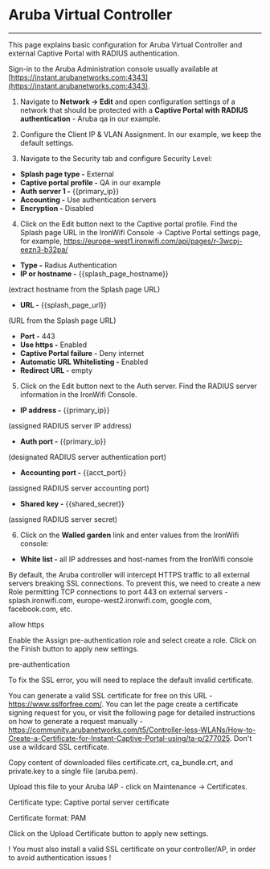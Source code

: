 # **Aruba Virtual Controller**

---

This page explains basic configuration for Aruba Virtual Controller and external Captive Portal with RADIUS authentication.

Sign-in to the Aruba Administration console usually available at [https://instant.arubanetworks.com:4343](https://instant.arubanetworks.com:4343).

1. Navigate to **Network -> Edit** and open configuration settings of a network that should be protected with a **Captive Portal with RADIUS authentication** - Aruba qa in our example.

2. Configure the Client IP & VLAN Assignment. In our example, we keep the default settings.

3. Navigate to the Security tab and configure Security Level:

- **Splash page type -** External
- **Captive portal profile -** QA in our example
- **Auth server 1 -** {{primary_ip}}
- **Accounting -** Use authentication servers
- **Encryption -** Disabled

4. Click on the Edit button next to the Captive portal profile. Find the Splash page URL in the IronWifi Console -> Captive Portal settings page, for example, https://europe-west1.ironwifi.com/api/pages/r-3wcpj-eezn3-b32pa/

- **Type -** Radius Authentication
- **IP or hostname -** {{splash_page_hostname}}

(extract hostname from the Splash page URL)

- **URL -** {{splash_page_url}}

(URL from the Splash page URL)

- **Port -** 443
- **Use https -** Enabled
- **Captive Portal failure -** Deny internet
- **Automatic URL Whitelisting -** Enabled
- **Redirect URL -** empty

5. Click on the Edit button next to the Auth server. Find the RADIUS server information in the IronWifi Console.

- **IP address -** {{primary_ip}}

(assigned RADIUS server IP address)

- **Auth port -** {{primary_ip}}

(designated RADIUS server authentication port)

- **Accounting port -** {{acct_port}}

(assigned RADIUS server accounting port)

- **Shared key -** {{shared_secret}}

(assigned RADIUS server secret)

6. Click on the **Walled garden** link and enter values from the IronWifi console:

- **White list -** all IP addresses and host-names from the IronWifi console

By default, the Aruba controller will intercept HTTPS traffic to all external servers breaking SSL connections. To prevent this, we need to create a new Role permitting TCP connections to port 443 on external servers - splash.ironwifi.com, europe-west2.ironwifi.com, google.com, facebook.com, etc.

allow https

Enable the Assign pre-authentication role and select create a role. Click on the Finish button to apply new settings.

pre-authentication

To fix the SSL error, you will need to replace the default invalid certificate.

You can generate a valid SSL certificate for free on this URL - https://www.sslforfree.com/. You can let the page create a certificate signing request for you, or visit the following page for detailed instructions on how to generate a request manually - https://community.arubanetworks.com/t5/Controller-less-WLANs/How-to-Create-a-Certificate-for-Instant-Captive-Portal-using/ta-p/277025. Don't use a wildcard SSL certificate.

Copy content of downloaded files certificate.crt, ca_bundle.crt, and private.key to a single file (aruba.pem).

Upload this file to your Aruba IAP - click on Maintenance -> Certificates.

Certificate type: Captive portal server certificate

Certificate format: PAM

Click on the Upload Certificate button to apply new settings.

 ! You must also install a valid SSL certificate on your controller/AP, in order to avoid authentication issues !
